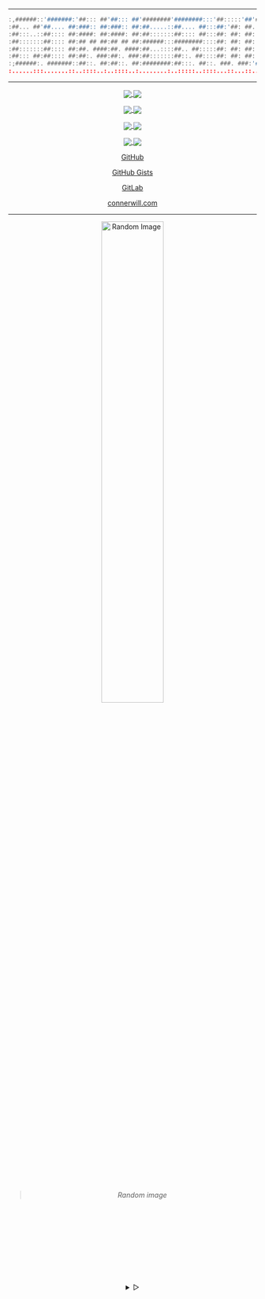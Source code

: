 <div align="center">
<!---
 <p>
<a href="https://github.com/ConnerWill/zi">
  <img src="https://github.com/ConnerWill/media/profile-banner.png" alt="profile-banner" width
="85%" /></a>
</p>
--->

---
 ```lua
 :,######::'#######:'##::: ##'##::: ##'########'########:::'##:::::'##'####'##::::::'##:::::::
 :##... ##'##.... ##:###:: ##:###:: ##:##.....::##.... ##:::##:'##: ##. ##::##:::::::##:::::::
 :##:::..::##:::: ##:####: ##:####: ##:##:::::::##:::: ##:::##: ##: ##: ##::##:::::::##:::::::
 :##:::::::##:::: ##:## ## ##:## ## ##:######:::########::::##: ##: ##: ##::##:::::::##:::::::
 :##:::::::##:::: ##:##. ####:##. ####:##...::::##.. ##:::::##: ##: ##: ##::##:::::::##:::::::
 :##::: ##:##:::: ##:##:. ###:##:. ###:##:::::::##::. ##::::##: ##: ##: ##::##:::::::##:::::::
 :;######:. #######::##::. ##:##::. ##:########:##:::. ##::. ###. ###:'####:########:########:
 :......:::.......::..::::..:..::::..:........:..:::::..::::...::...::....:........:........::
```
---
</div>
 
<div align="center">

<p>
<a href="https://github.com/ConnerWill">
  <img align="center" src="https://github-readme-stats.vercel.app/api?username=ConnerWill&&show_icons=true&theme=tokyonight&&v=5" />
</a>
<a href="https://github.com/ConnerWill">
  <img align="center" src="https://github-readme-stats.vercel.app/api/top-langs/?username=ConnerWill&langs_count=3&theme=tokyonight&hide=" />
</a>
</p>

<p>
<a href="https://github.com/ConnerWill/pi-builder">
  <img align="center" src="https://github-readme-stats.vercel.app/api/pin/?username=connerwill&repo=pi-builder&theme=tokyonight" />
</a>
<a href="https://github.com/ConnerWill/CAPShift">
  <img align="center" src="https://github-readme-stats.vercel.app/api/pin/?username=connerwill&repo=CAPshift&theme=tokyonight" />
</a>
</p>

<p> 
<a href="https://github.com/ConnerWill/rclone-fzf">
  <img align="center" src="https://github-readme-stats.vercel.app/api/pin/?username=connerwill&repo=rclone-fzf&theme=tokyonight" />
</a>
<a href="https://github.com/ConnerWill/cheat-fzf">
  <img align="center" src="https://github-readme-stats.vercel.app/api/pin/?username=connerwill&repo=cheat-fzf&theme=tokyonight" />
</a>
</p>

<p>
<a href="https://github.com/ConnerWill/gh-fzrepo">
  <img align="center" src="https://github-readme-stats.vercel.app/api/pin/?username=connerwill&repo=gh-fzrepo&theme=tokyonight" />
</a>
<a href="https://github.com/ConnerWill/iBackup-Pythonista">
  <img align="center" src="https://github-readme-stats.vercel.app/api/pin/?username=connerwill&repo=iBackup-Pythonista&theme=tokyonight" />
</a>
</p>

[GitHub](https://github.com/ConnerWill)

[GitHub Gists](https://gist.github.com/ConnerWill)
 
[GitLab](https://gitlab.com/ConnerWill)

[connerwill.com](https://connerwill.com)
 
---

<div align="center">
        <img src="https://bingimages.herokuapp.com/unsplash1" alt="Random Image" width="50%">
</div>

>  *Random image*
 
</div>


<div align="center">
<p align="center">
 <b>
  <samp>
   
  </samp>
 </b>
</p>
<p align="center">
 <samp>
  <pre><br>
   <code>
   
</code>
   </pre><br>
 </samp>
</p>
<p align="right">
 <b>
  <samp>
   
  </samp>
 </b>
</p><br>
<details align="center">
 <summary>
 &#9655;
 </summary>
<h2>
</h2><br>
<p align="center">
 <samp>
  [<a href="https://matrix.to/#/@owl4ce:matrix.org">matrix</a>]
  [<a href="mailto:alternate-se7en@proton.me">e-mail</a>]
 </samp>
</p>
<h2>
</h2><br>

```sh
curl -sL https://git.io/JKsMD | gpg --import
```

```console
B9BD C551 5AF4 9F42 CBC8 CF39 7D03 DB4D 862E A826
```

</details>



